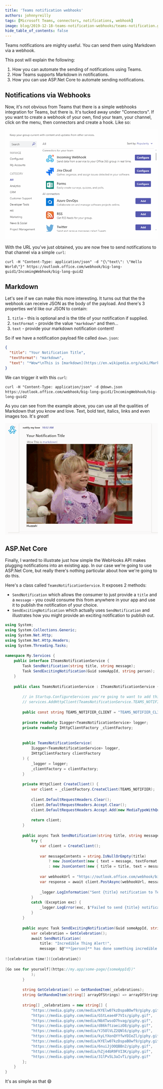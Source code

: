 ```yaml
---
title: 'Teams notification webhooks'
authors: johnnyreilly
tags: [Microsoft Teams, connectors, notifications, webhook]
image: blog/2019-12-18-teams-notification-webhooks/teams-notification.gif
hide_table_of_contents: false
---
```


Teams notifications are mighty useful. You can send them using Markdown via a webhook.

This post will explain the following:

1. How you can automate the sending of notifications using Teams.
2. How Teams supports Markdown in notifications.
3. How you can use ASP.Net Core to automate sending notifications.

## Notifications via Webhooks

Now, it's not obvious from Teams that there is a simple webhooks integration for Teams, but there is. It's tucked away under "Connectors". If you want to create a webhook of your own, find your team, your channel, click on the menu, then connectors and create a hook. Like so:

![animation of setting up a webhook connector in Teams](../static/blog/2019-12-18-teams-notification-webhooks/teams-webhook-connector.gif)

With the URL you've just obtained, you are now free to send notifications to that channel via a simple `curl`:

```shell
curl -H "Content-Type: application/json" -d "{\"text\": \"Hello World\"}" https://outlook.office.com/webhook/big-long-guid1/IncomingWebhook/big-long-guid2
```

## Markdown

Let's see if we can make this more interesting. It turns out that the the webhook can receive JSON as the body of the payload. And there's 3 properties we'd like our JSON to contain:

1. `title` - this is optional and is the title of your notification if supplied.
2. `textFormat` - provide the value `"markdown"` and then...
3. `text` - provide your markdown notification content!

So if we have a notification payload file called `down.json`:

```json twoslash
{
  "title": "Your Notification Title",
  "textFormat": "markdown",
  "text": "*Wow*\nThis is [markdown](https://en.wikipedia.org/wiki/Markdown)!\n![do a little dance!](https://media.giphy.com/media/YJ5OlVLZ2QNl6/giphy.gif)\n**Huzzah**!"
}
```

We can trigger it with this `curl`:

```shell
curl -H "Content-Type: application/json" -d @down.json https://outlook.office.com/webhook/big-long-guid1/IncomingWebhook/big-long-guid2
```

As you can see from the example above, you can use all the qualities of Markdown that you know and love. Text, bold text, italics, links and even images too. It's _great_!

![animation of Teams notification](../static/blog/2019-12-18-teams-notification-webhooks/teams-notification.gif)

## ASP.Net Core

Finally, I wanted to illustrate just how simple the WebHooks API makes plugging notifications into an existing app. In our case we're going to use ASP.Net Core, but really there's nothing particular about how we're going to do this.

Here's a class called `TeamsNotificationService`. It exposes 2 methods:

- `SendNotification` which allows the consumer to just provide a `title` and a `message` - you could consume this from anywhere in your app and use it to publish the notification of your choice.
- `SendExcitingNotification` which actually uses `SendNotification` and illustrates how you might provide an exciting notification to publish out.

```cs
using System;
using System.Collections.Generic;
using System.Net.Http;
using System.Net.Http.Headers;
using System.Threading.Tasks;

namespace My.Services {
    public interface ITeamsNotificationService {
        Task SendNotification(string title, string message);
        Task SendExcitingNotification(Guid someAppId, string person);
    }

    public class TeamsNotificationService : ITeamsNotificationService {

        // in Startup.ConfigureServices you're going to want to add this line:
        // services.AddHttpClient(TeamsNotificationService.TEAMS_NOTIFIER_CLIENT);

        public const string TEAMS_NOTIFIER_CLIENT = "TEAMS_NOTIFIER_CLIENT";

        private readonly ILogger<TeamsNotificationService> logger;
        private readonly IHttpClientFactory _clientFactory;


        public TeamsNotificationService(
            ILogger<TeamsNotificationService> logger,
            IHttpClientFactory clientFactory
        ) {
            _logger = logger;
            _clientFactory = clientFactory;
        }

        private HttpClient CreateClient() {
            var client = _clientFactory.CreateClient(TEAMS_NOTIFIER);

            client.DefaultRequestHeaders.Clear();
            client.DefaultRequestHeaders.Accept.Clear();
            client.DefaultRequestHeaders.Accept.Add(new MediaTypeWithQualityHeaderValue("application/json"));

            return client;
        }

        public async Task SendNotification(string title, string message) {
            try {
                var client = CreateClient();

                var messageContents = string.IsNullOrEmpty(title)
                    ? new JsonContent(new { text = message, textFormat = "markdown" })
                    : new JsonContent(new { title = title, text = message, textFormat = "markdown" });

                var webhookUrl = "https://outlook.office.com/webhook/big-long-guid1/IncomingWebhook/big-long-guid2";
                var response = await client.PostAsync(webhookUrl, messageContents);

                _logger.LogInformation("Sent {title} notification to Teams using {url}; received this response: {responseStatusCode}", title, url, response.StatusCode);
            }
            catch (Exception exc) {
                _logger.LogError(exc, $"Failed to send {title} notification to Teams");
            }
        }

        public async Task SendExcitingNotification(Guid someAppId, string person) {
            var celebration = GetCelebration();
            await SendNotification(
                title: "Incredible Thing Alert!",
                message: $@"**{person}** has done something incredible! &#x1F44B;

![celebration time!]({celebration})

[Go see for yourself](https://my.app/some-page/{someAppId})"
            );
        }

        string GetCelebration() => GetRandomItem(_celebrations);
        string GetRandomItem(string[] arrayOfStrings) => arrayOfStrings[new Random().Next(0, arrayOfStrings.Length)];

        string[] _celebrations = new string[] {
            "https://media.giphy.com/media/KYElw07kzDspaBOwf9/giphy.gif",
            "https://media.giphy.com/media/GStLeae4F7VIs/giphy.gif",
            "https://media.giphy.com/media/NbXTwsoD7hvag/giphy.gif",
            "https://media.giphy.com/media/d86kftzaeizO8/giphy.gif",
            "https://media.giphy.com/media/YJ5OlVLZ2QNl6/giphy.gif",
            "https://media.giphy.com/media/kyLYXonQYYfwYDIeZl/giphy.gif",
            "https://media.giphy.com/media/KYElw07kzDspaBOwf9/giphy.gif",
            "https://media.giphy.com/media/6nuiJjOOQBBn2/giphy.gif",
            "https://media.giphy.com/media/hZj44bR9FVI3K/giphy.gif",
            "https://media.giphy.com/media/31lPv5L3aIvTi/giphy.gif"
        };
    }
}
```

It's as simple as that 😄
